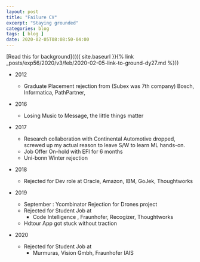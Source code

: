 ```yaml
---
layout: post
title: "Failure CV"
excerpt: "Staying grounded"
categories: blog
tags: [ blog ]
date: 2020-02-05T08:08:50-04:00
---
```


[Read this for background](({{ site.baseurl }}{% link _posts/exp56/2020/v3/feb/2020-02-05-link-to-ground-dy27.md %}))


* 2012
  * Graduate Placement rejection from (Subex was 7th company) Bosch, Informatica, PathPartner,

* 2016
  * Losing Music to Message, the little things matter
* 2017
  * Research collaboration with Continental Automotive dropped, screwed up my actual reason to leave S/W to learn ML hands-on.
  * Job Offer On-hold with EFI for 6 months
  * Uni-bonn Winter rejection

* 2018
  * Rejected for Dev role at Oracle, Amazon, IBM, GoJek, Thoughtworks

* 2019
  * September : Ycombinator Rejection for Drones project
  * Rejected for Student Job at
    * Code Intelligence , Fraunhofer, Recogizer, Thoughtworks
  * Hdtour App got stuck without traction

* 2020
  * Rejected for Student Job at
    * Murmuras, Vision Gmbh, Fraunhofer IAIS
